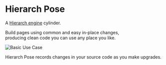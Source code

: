 # Hierarch Pose

A [Hierarch engine](https://github.com/assembleapp/hierarch) cylinder.

Build pages using common and easy in-place changes,  
producing clean code you can use any place you like.

![Basic Use Case](./recordings/basic_use_case.gif)

Hierarch Pose records changes in your source code as you make upgrades.
